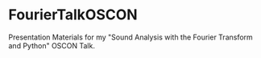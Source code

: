 FourierTalkOSCON
================

Presentation Materials for my "Sound Analysis with the Fourier Transform and Python" OSCON Talk.
